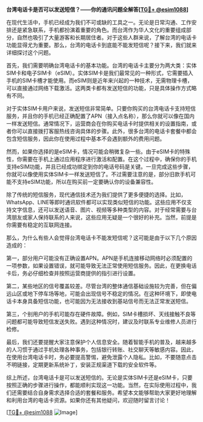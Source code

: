 **台湾电话卡是否可以发送短信？——你的通讯问题全解答[[TG💪+ @esim1088](https://t.me/s/esim1088)]**

在现代生活中，手机已经成为我们不可或缺的工具之一。无论是日常沟通、工作安排还是紧急联系，手机都扮演着重要的角色。而台湾作为华人文化的重要组成部分，自然也吸引了大量游客和长期居住者。对于这些人群来说，了解台湾的电话卡功能显得尤为重要。那么，台湾的电话卡到底能不能发短信呢？接下来，我们就来详细探讨这个问题。

首先，我们需要明确台湾电话卡的基本功能。台湾的电话卡主要分为两大类：实体SIM卡和电子SIM卡（eSIM）。实体SIM卡是我们最常见的一种形式，它需要插入手机的SIM卡槽才能使用。而eSIM则是近年来兴起的一种技术，无需物理卡槽，可以直接通过网络下载激活。这两类卡都有发送短信的功能，只是具体操作方式略有不同。

对于实体SIM卡用户来说，发送短信非常简单。只要你购买的台湾电话卡支持短信服务，并且你的手机已经正确配置了APN（接入点名称），那么你就可以像在国内一样发送短信。通常情况下，运营商会在你购买电话卡时提供相关的设置指南，或者你可以直接拨打客服热线咨询具体的步骤。此外，很多台湾的电话卡套餐中都会包含短信服务，因此你在使用过程中基本不会遇到额外的费用问题。

然而，如果你选择的是eSIM卡，情况可能会稍微复杂一些。由于eSIM卡的特殊性，你需要在手机上通过应用程序进行激活和配置。在这个过程中，确保你的手机支持eSIM功能，并且已经成功绑定到你的电话号码是关键。一旦完成这些步骤，你就可以像使用实体SIM卡一样发送短信了。不过需要注意的是，部分旧款手机可能不支持eSIM功能，所以在购买前一定要确认你的设备兼容性。

除了传统的短信服务，现代通信技术还为我们提供了更多便捷的选择。比如，WhatsApp、LINE等即时通讯软件都可以实现类似短信的功能。这些应用不仅支持文字信息，还可以发送语音、图片、视频等多种类型的内容。对于经常需要与台湾朋友或家人保持联系的人来说，这些应用无疑是一个很好的补充。当然，前提是你需要有稳定的互联网连接。

那么，为什么有些人会觉得台湾电话卡不能发短信呢？这可能是由于以下几个原因造成的：

第一，部分用户可能没有正确设置APN。APN是手机连接移动网络时必须配置的一项参数，如果设置错误，就可能导致无法正常使用短信服务。因此，在更换电话卡后，务必仔细检查并按照运营商提供的指引进行设置。

第二，某些地区的信号覆盖较差。尽管台湾的整体通信基础设施较为完善，但在偏远山区或地下停车场等地，可能会出现信号不稳定的情况。在这种环境下，即使电话卡本身具备短信功能，也可能因为无法接收到基站信号而无法正常发送短信。

第三，个别用户的手机可能存在硬件故障。例如，SIM卡槽损坏、天线接触不良等问题都可能导致短信发送失败。遇到这种情况时，建议及时联系专业维修人员进行检修。

最后，我们还要提醒大家注意保护个人信息安全。随着智能手机的普及，越来越多的人习惯于通过手机处理各种事务，包括银行转账、社交聊天等敏感内容。因此，在使用台湾电话卡时，务必要提高警惕，避免泄露个人隐私。比如，不要随意点击不明链接，定期更新系统补丁，安装正规渠道下载的安全软件等。

综上所述，台湾电话卡是可以发送短信的。无论是实体SIM卡还是eSIM卡，只要按照正确的步骤进行操作，都能顺利实现这一功能。当然，在实际使用过程中，我们还需要结合自身需求选择合适的套餐和服务。希望本文能够帮助大家更好地理解和利用台湾的电话卡资源。如果你还有其他疑问，欢迎随时留言讨论！

[[TG💪+ @esim1088](https://t.me/s/esim1088) ![Image](https://i.postimg.cc/4NQfJmqS/Snipaste-2025-05-13-00-14-12.png)]